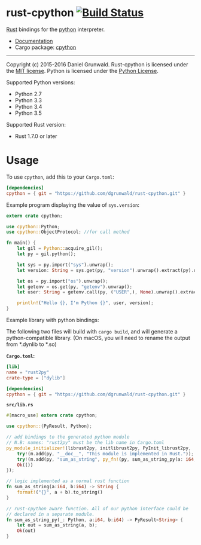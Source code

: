 rust-cpython [![Build Status](https://travis-ci.org/dgrunwald/rust-cpython.svg?branch=master)](https://travis-ci.org/dgrunwald/rust-cpython)
====================

[Rust](http://www.rust-lang.org/) bindings for the [python](https://www.python.org/) interpreter.

* [Documentation](http://dgrunwald.github.io/rust-cpython/doc/cpython/)
* Cargo package: [cpython](https://crates.io/crates/cpython)

---

Copyright (c) 2015-2016 Daniel Grunwald.
Rust-cpython is licensed under the [MIT license](http://opensource.org/licenses/MIT).
Python is licensed under the [Python License](https://docs.python.org/2/license.html).

Supported Python versions:
* Python 2.7
* Python 3.3
* Python 3.4
* Python 3.5

Supported Rust version:
* Rust 1.7.0 or later

# Usage

To use `cpython`, add this to your `Cargo.toml`:

```toml
[dependencies]
cpython = { git = "https://github.com/dgrunwald/rust-cpython.git" }
```

Example program displaying the value of `sys.version`:

```rust
extern crate cpython;

use cpython::Python;
use cpython::ObjectProtocol; //for call method

fn main() {
    let gil = Python::acquire_gil();
    let py = gil.python();

    let sys = py.import("sys").unwrap();
    let version: String = sys.get(py, "version").unwrap().extract(py).unwrap();

    let os = py.import("os").unwrap();
    let getenv = os.get(py, "getenv").unwrap();
    let user: String = getenv.call(py, ("USER",), None).unwrap().extract(py).unwrap();

    println!("Hello {}, I'm Python {}", user, version);
}
```

Example library with python bindings:

The following two files will build with `cargo build`, and will generate a python-compatible library. (On macOS, you will need to rename the output from \*.dynlib to \*.so)

**`Cargo.toml`:**
```toml
[lib]
name = "rust2py"
crate-type = ["dylib"]

[dependencies]
cpython = { git = "https://github.com/dgrunwald/rust-cpython.git" }
```

**`src/lib.rs`**
```rust
#[macro_use] extern crate cpython;

use cpython::{PyResult, Python};

// add bindings to the generated python module
// N.B: names: "rust2py" must be the lib name in Cargo.toml
py_module_initializer!(librust2py, initlibrust2py, PyInit_librust2py, |py, m| {
    try!(m.add(py, "__doc__", "This module is implemented in Rust."));
    try!(m.add(py, "sum_as_string", py_fn!(py, sum_as_string_py(a: i64, b:i64))));
    Ok(())
});

// logic implemented as a normal rust function
fn sum_as_string(a:i64, b:i64) -> String {
    format!("{}", a + b).to_string()
}

// rust-cpython aware function. All of our python interface could be
// declared in a separate module. 
fn sum_as_string_py(_: Python, a:i64, b:i64) -> PyResult<String> {
    let out = sum_as_string(a, b);
    Ok(out)
}
```
